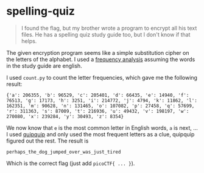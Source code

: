 # spelling-quiz

> I found the flag, but my brother wrote a program to encrypt all his text files. He has a spelling quiz study guide too, but I don't know if that helps.

The given encryption program seems like a simple substitution cipher on the letters of the alphabet. I used a [frequency analysis](https://en.wikipedia.org/wiki/Letter_frequency) assuming the words in the study guide are english.

I used `count.py` to count the letter frequencies, which gave me the following result:

```
{'a': 206355, 'b': 96529, 'c': 205401, 'd': 66435, 'e': 14940, 'f': 76513, 'g': 17173, 'h': 3251, 'i': 214772, 'j': 4794, 'k': 11862, 'l': 162351, 'm': 90628, 'n': 131465, 'o': 107082, 'p': 27458, 'q': 57699, 'r': 311363, 's': 87009, 't': 216936, 'u': 49432, 'v': 198197, 'w': 270080, 'x': 239284, 'y': 30493, 'z': 8354}
```

We now know that `e` is the most common letter in English words, `a` is next, ... I used [quipquip](https://www.quipqiup.com) and only used the most frequent letters as a clue, quipquip figured out the rest. The result is

```
perhaps_the_dog_jumped_over_was_just_tired
```

Which is the correct flag (just add `picoCTF{ ... }`).
